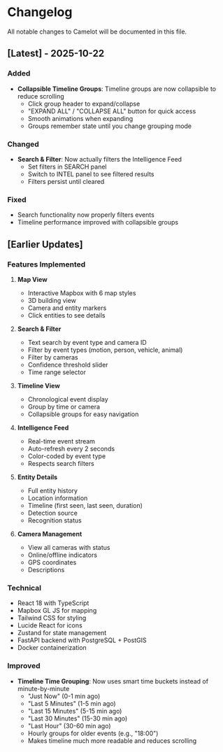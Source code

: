 # Changelog

All notable changes to Camelot will be documented in this file.

## [Latest] - 2025-10-22

### Added
- **Collapsible Timeline Groups**: Timeline groups are now collapsible to reduce scrolling
  - Click group header to expand/collapse
  - "EXPAND ALL" / "COLLAPSE ALL" button for quick access
  - Smooth animations when expanding
  - Groups remember state until you change grouping mode

### Changed
- **Search & Filter**: Now actually filters the Intelligence Feed
  - Set filters in SEARCH panel
  - Switch to INTEL panel to see filtered results
  - Filters persist until cleared
  
### Fixed
- Search functionality now properly filters events
- Timeline performance improved with collapsible groups

## [Earlier Updates]

### Features Implemented
1. **Map View**
   - Interactive Mapbox with 6 map styles
   - 3D building view
   - Camera and entity markers
   - Click entities to see details

2. **Search & Filter**
   - Text search by event type and camera ID
   - Filter by event types (motion, person, vehicle, animal)
   - Filter by cameras
   - Confidence threshold slider
   - Time range selector

3. **Timeline View**
   - Chronological event display
   - Group by time or camera
   - Collapsible groups for easy navigation

4. **Intelligence Feed**
   - Real-time event stream
   - Auto-refresh every 2 seconds
   - Color-coded by event type
   - Respects search filters

5. **Entity Details**
   - Full entity history
   - Location information
   - Timeline (first seen, last seen, duration)
   - Detection source
   - Recognition status

6. **Camera Management**
   - View all cameras with status
   - Online/offline indicators
   - GPS coordinates
   - Descriptions

### Technical
- React 18 with TypeScript
- Mapbox GL JS for mapping
- Tailwind CSS for styling
- Lucide React for icons
- Zustand for state management
- FastAPI backend with PostgreSQL + PostGIS
- Docker containerization

### Improved
- **Timeline Time Grouping**: Now uses smart time buckets instead of minute-by-minute
  - "Just Now" (0-1 min ago)
  - "Last 5 Minutes" (1-5 min ago)
  - "Last 15 Minutes" (5-15 min ago)
  - "Last 30 Minutes" (15-30 min ago)
  - "Last Hour" (30-60 min ago)
  - Hourly groups for older events (e.g., "18:00")
  - Makes timeline much more readable and reduces scrolling
